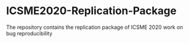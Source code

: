 # ICSME2020-Replication-Package
The repository contains the replication package of ICSME 2020 work on bug reproducibility
